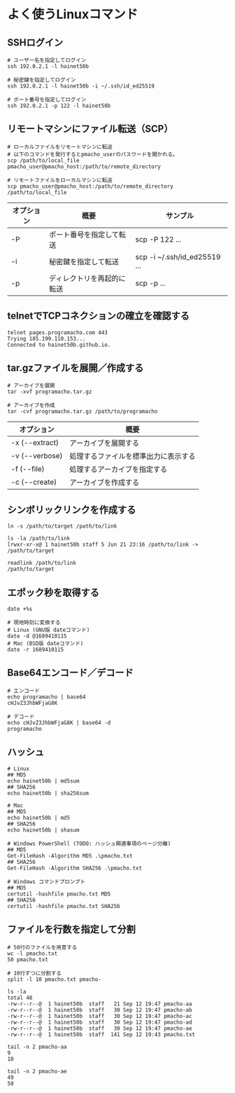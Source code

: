 # よく使うLinuxコマンド

## SSHログイン
```shell
# ユーザー名を指定してログイン
ssh 192.0.2.1 -l hainet50b

# 秘密鍵を指定してログイン
ssh 192.0.2.1 -l hainet50b -i ~/.ssh/id_ed25519

# ポート番号を指定してログイン
ssh 192.0.2.1 -p 122 -l hainet50b
```

## リモートマシンにファイル転送（SCP）
```shell
# ローカルファイルをリモートマシンに転送
# 以下のコマンドを発行するとpmacho_userのパスワードを聞かれる。
scp /path/to/local_file pmacho_user@pmacho_host:/path/to/remote_directory

# リモートファイルをローカルマシンに転送
scp pmacho_user@pmacho_host:/path/to/remote_directory /path/to/local_file
```

| オプション | 概要 | サンプル |
| --- | --- | --- |
| -P | ポート番号を指定して転送 | scp -P 122 ... |
| -i | 秘密鍵を指定して転送 | scp -i ~/.ssh/id_ed25519 ... |
| -p | ディレクトリを再起的に転送 | scp -p ... |

## telnetでTCPコネクションの確立を確認する
```shell
telnet pages.programacho.com 443
Trying 185.199.110.153...
Connected to hainet50b.github.io.
```

## tar.gzファイルを展開／作成する
```shell
# アーカイブを展開
tar -xvf programacho.tar.gz

# アーカイブを作成
tar -cvf programacho.tar.gz /path/to/programacho
```

| オプション | 概要 |
| --- | --- |
| -x (--extract) | アーカイブを展開する |
| -v (--verbose) | 処理するファイルを標準出力に表示する |
| -f (--file) | 処理するアーカイブを指定する |
| -c (--create) | アーカイブを作成する |

## シンボリックリンクを作成する
```shell
ln -s /path/to/target /path/to/link

ls -la /path/to/link
lrwxr-xr-x@ 1 hainet50b staff 5 Jun 21 23:16 /path/to/link -> /path/to/target

readlink /path/to/link
/path/to/target
```

## エポック秒を取得する
```shell
date +%s

# 現地時刻に変換する
# Linux (GNU版 dateコマンド)
date -d @1689410115
# Mac (BSD版 dateコマンド)
date -r 1689410115
```

## Base64エンコード／デコード
```shell
# エンコード
echo programacho | base64
cHJvZ3JhbWFjaG8K

# デコード
echo cHJvZ3JhbWFjaG8K | base64 -d
programacho
```

## ハッシュ
```shell
# Linux
## MD5
echo hainet50b | md5sum
## SHA256
echo hainet50b | sha256sum

# Mac
## MD5
echo hainet50b | md5
## SHA256
echo hainet50b | shasum

# Windows PowerShell (TODO: ハッシュ関連事項のページ分離)
## MD5
Get-FileHash -Algorithm MD5 .\pmacho.txt
## SHA256
Get-FileHash -Algorithm SHA256 .\pmacho.txt

# Windows コマンドプロンプト
## MD5
certutil -hashfile pmacho.txt MD5
## SHA256
certutil -hashfile pmacho.txt SHA256
```

## ファイルを行数を指定して分割
```shell
# 50行のファイルを用意する
wc -l pmacho.txt
50 pmacho.txt

# 10行ずつに分割する
split -l 10 pmacho.txt pmacho-

ls -la
total 48
-rw-r--r--@  1 hainet50b  staff   21 Sep 12 19:47 pmacho-aa
-rw-r--r--@  1 hainet50b  staff   30 Sep 12 19:47 pmacho-ab
-rw-r--r--@  1 hainet50b  staff   30 Sep 12 19:47 pmacho-ac
-rw-r--r--@  1 hainet50b  staff   30 Sep 12 19:47 pmacho-ad
-rw-r--r--@  1 hainet50b  staff   30 Sep 12 19:47 pmacho-ae
-rw-r--r--@  1 hainet50b  staff  141 Sep 12 19:43 pmacho.txt

tail -n 2 pmacho-aa
9
10

tail -n 2 pmacho-ae
49
50
```
